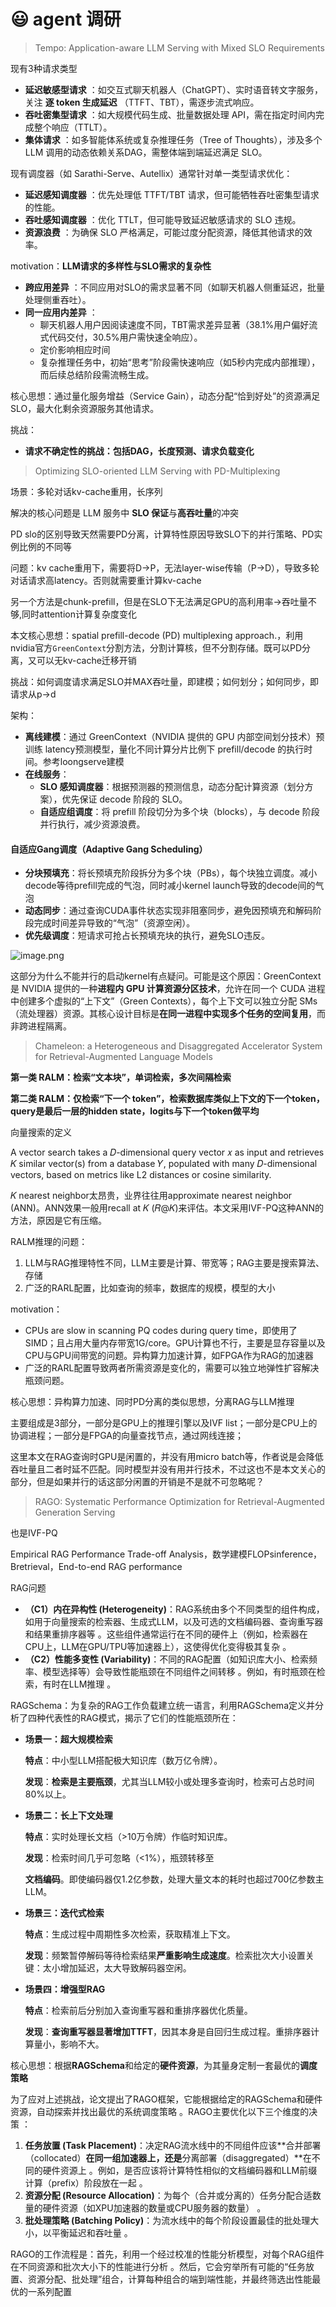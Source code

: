 # 😃 agent 调研



> Tempo: Application-aware LLM Serving with Mixed SLO Requirements

现有3种请求类型

* **延迟敏感型请求** ：如交互式聊天机器人（ChatGPT）、实时语音转文字服务，关注 **逐 token 生成延迟** （TTFT、TBT），需逐步流式响应。
* **吞吐密集型请求** ：如大规模代码生成、批量数据处理 API，需在指定时间内完成整个响应（TTLT）。
* **集体请求** ：如多智能体系统或复杂推理任务（Tree of Thoughts），涉及多个 LLM 调用的动态依赖关系DAG，需整体端到端延迟满足 SLO。

现有调度器（如 Sarathi-Serve、Autellix）通常针对单一类型请求优化：

* **延迟感知调度器** ：优先处理低 TTFT/TBT 请求，但可能牺牲吞吐密集型请求的性能。
* **吞吐感知调度器** ：优化 TTLT，但可能导致延迟敏感请求的 SLO 违规。
* **资源浪费** ：为确保 SLO 严格满足，可能过度分配资源，降低其他请求的效率。

motivation：**LLM请求的多样性与SLO需求的复杂性**

* **跨应用差异** ：不同应用对SLO的需求显著不同（如聊天机器人侧重延迟，批量处理侧重吞吐）。
* **同一应用内差异** ：
  * 聊天机器人用户因阅读速度不同，TBT需求差异显著（38.1%用户偏好流式代码交付，30.5%用户需快速全响应）。
  * 定价影响相应时间
  * 复杂推理任务中，初始“思考”阶段需快速响应（如5秒内完成内部推理），而后续总结阶段需流畅生成。

核心思想：通过量化服务增益（Service Gain），动态分配“恰到好处”的资源满足SLO，最大化剩余资源服务其他请求。

挑战：

* **请求不确定性的挑战：包括DAG，长度预测、请求负载变化**

> Optimizing SLO-oriented LLM Serving with PD-Multiplexing

场景：多轮对话kv-cache重用，长序列

解决的核心问题是 LLM 服务中 **SLO 保证**与**高吞吐量**的冲突

PD slo的区别导致天然需要PD分离，计算特性原因导致SLO下的并行策略、PD实例比例的不同等

问题：kv cache重用下，需要将D→P，无法layer-wise传输（P→D），导致多轮对话请求高latency。否则就需要重计算kv-cache

另一个方法是chunk-prefill，但是在SLO下无法满足GPU的高利用率→吞吐量不够,同时attention计算复杂度变化

本文核心思想：spatial prefill-decode (PD) multiplexing approach.，利用nvidia官方`GreenContext`分割方法，分割计算核，但不分割存储。既可以PD分离，又可以无kv-cache迁移开销

挑战：如何调度请求满足SLO并MAX吞吐量，即建模；如何划分；如何同步，即请求从p→d

架构：

* **离线建模**：通过 GreenContext（NVIDIA 提供的 GPU 内部空间划分技术）预训练 latency预测模型，量化不同计算分片比例下 prefill/decode 的执行时间。参考loongserve建模
* **在线服务**：
  * **SLO 感知调度器**：根据预测器的预测信息，动态分配计算资源（划分方案），优先保证 decode 阶段的 SLO。
  * **自适应组调度**：将 prefill 阶段切分为多个块（blocks），与 decode 阶段并行执行，减少资源浪费。

#### **自适应Gang调度（Adaptive Gang Scheduling）**

* **分块预填充**：将长预填充阶段拆分为多个块（PBs），每个块独立调度。减小decode等待prefill完成的气泡，同时减小kernel launch导致的decode间的气泡
* **动态同步**：通过查询CUDA事件状态实现非阻塞同步，避免因预填充和解码阶段完成时间差异导致的“气泡”（资源空闲）。
* **优先级调度**：短请求可抢占长预填充块的执行，避免SLO违反。

![image.png](attachment:3ffa1521-a821-4ee1-8ae5-a5b090a8290e:image.png)

这部分为什么不能并行的启动kernel有点疑问。可能是这个原因：GreenContext 是 NVIDIA 提供的一种**进程内 GPU 计算资源分区技术**，允许在同一个 CUDA 进程中创建多个虚拟的“上下文”（Green Contexts），每个上下文可以独立分配 SMs（流处理器）资源。其核心设计目标是**在同一进程中实现多个任务的空间复用**，而非跨进程隔离。

> Chameleon: a Heterogeneous and Disaggregated Accelerator System for Retrieval-Augmented Language Models

**第一类 RALM：检索“文本块”，单词检索，多次间隔检索**

**第二类 RALM：仅检索“下一个 token”，检索数据库类似上下文的下一个token，query是最后一层的hidden state，logits与下一个token做平均**

向量搜索的定义

A vector search takes a 𝐷-dimensional query vector 𝑥 as input and retrieves 𝐾 similar vector(s) from a database 𝑌, populated with many 𝐷-dimensional vectors, based on metrics like L2 distances or cosine similarity.

𝐾 nearest neighbor太昂贵，业界往往用approximate nearest neighbor (ANN)。ANN效果一般用recall at 𝐾 (𝑅@𝐾)来评估。本文采用IVF-PQ这种ANN的方法，原因是它有压缩。

RALM推理的问题：

1. LLM与RAG推理特性不同，LLM主要是计算、带宽等；RAG主要是搜索算法、存储
2. 广泛的RARL配置，比如查询的频率，数据库的规模，模型的大小

motivation：

* CPUs are slow in scanning PQ codes during query time，即使用了SIMD；且占用大量内存带宽1G/core。GPU计算也不行，主要是显存容量以及CPU与GPU间带宽的问题。异构算力加速计算，如FPGA作为RAG的加速器
* 广泛的RARL配置导致两者所需资源是变化的，需要可以独立地弹性扩容解决瓶颈问题。

核心思想：异构算力加速、同时PD分离的类似思想，分离RAG与LLM推理

主要组成是3部分，一部分是GPU上的推理引擎以及IVF list；一部分是CPU上的协调进程；一部分是FPGA的向量查找节点，通过网线连接；

这里本文在RAG查询时GPU是闲置的，并没有用micro batch等，作者说是会降低吞吐量且二者时延不匹配。同时模型并没有用并行技术，不过这也不是本文关心的部分，但是如果并行的话这部分闲置的开销是不是就不可忽略呢？

> RAGO: Systematic Performance Optimization for Retrieval-Augmented Generation Serving

也是IVF-PQ

Empirical RAG Performance Trade-off Analysis，数学建模FLOPsinference，Bretrieval，End-to-end RAG performance

RAG问题

* **（C1）内在异构性 (Heterogeneity)**：RAG系统由多个不同类型的组件构成，如用于向量搜索的检索器、生成式LLM，以及可选的文档编码器、查询重写器和结果重排序器等 。这些组件通常运行在不同的硬件上（例如，检索器在CPU上，LLM在GPU/TPU等加速器上），这使得优化变得极其复杂 。
* **（C2）性能多变性 (Variability)**：不同的RAG配置（如知识库大小、检索频率、模型选择等）会导致性能瓶颈在不同组件之间转移 。例如，有时瓶颈在检索，有时在LLM推理 。

RAGSchema：为复杂的RAG工作负载建立统一语言，利用RAGSchema定义并分析了四种代表性的RAG模式，揭示了它们的性能瓶颈所在：

*   **场景一：超大规模检索**

    **特点**：中小型LLM搭配极大知识库（数万亿令牌）。

    **发现**：**检索是主要瓶颈**，尤其当LLM较小或处理多查询时，检索可占总时间80%以上。
*   **场景二：长上下文处理**

    **特点**：实时处理长文档（>10万令牌）作临时知识库。

    **发现**：检索时间几乎可忽略（<1%），瓶颈转移至

    **文档编码**。即使编码器仅1.2亿参数，处理大量文本的耗时也超过700亿参数主LLM。
*   **场景三：迭代式检索**

    **特点**：生成过程中周期性多次检索，获取精准上下文。

    **发现**：频繁暂停解码等待检索结果**严重影响生成速度**。检索批次大小设置关键：太小增加延迟，太大导致解码器空闲。
*   **场景四：增强型RAG**

    **特点**：检索前后分别加入查询重写器和重排序器优化质量。

    **发现**：**查询重写器显著增加TTFT**，因其本身是自回归生成过程。重排序器计算量小，影响不大。

核心思想：根据**RAGSchema**和给定的**硬件资源**，为其量身定制一套最优的**调度策略**

为了应对上述挑战，论文提出了RAGO框架，它能根据给定的RAGSchema和硬件资源，自动探索并找出最优的系统调度策略 。RAGO主要优化以下三个维度的决策 ：

1. **任务放置 (Task Placement)**：决定RAG流水线中的不同组件应该\*\*合并部署（collocated）**在同一组加速器上，还是**分离部署（disaggregated）\*\*在不同的硬件资源上 。例如，是否应该将计算特性相似的文档编码器和LLM前缀计算（prefix）阶段放在一起 。
2. **资源分配 (Resource Allocation)**：为每个（合并或分离的）任务分配合适数量的硬件资源（如XPU加速器的数量或CPU服务器的数量） 。
3. **批处理策略 (Batching Policy)**：为流水线中的每个阶段设置最佳的批处理大小，以平衡延迟和吞吐量 。

RAGO的工作流程是：首先，利用一个经过校准的性能分析模型，对每个RAG组件在不同资源和批次大小下的性能进行分析 。然后，它会穷举所有可能的“任务放置、资源分配、批处理”组合，计算每种组合的端到端性能，并最终筛选出性能最优的一系列配置
